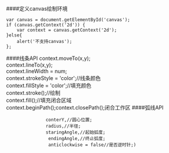 ####定义canvas绘制环境
```
var canvas = document.getElementById('canvas');
if (canvas.getContext('2d')) {
	var context = canvas.getContext('2d');
}else{
	alert('不支持canvas');
};
```
####线条API
context.moveTo(x,y);<br/>
context.lineTo(x,y);<br/>
context.lineWidth = num;<br/>
context.strokeStyle = 'color';//线条颜色<br/>
context.fillStyle = 'color';//填充颜色<br/>
context.stroke();//绘制<br/>
context.fill();//填充闭合区域<br/>
context.beginPath();context.closePath();闭合工作区
####弧线API
```context.arc(conterX,
			   conterY,//圆心位置;
			   radius,//半径;
			   staringAngle,//起始弧度;
				endingAngle,//终止弧度;
				anticlockwise = false//是否逆时针;)
```


